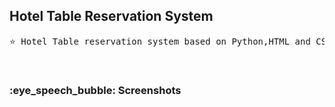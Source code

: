 <h2>Hotel Table Reservation System</h2>

<pre>
⭐ Hotel Table reservation system based on Python,HTML and CSS
</pre>
<br>
<h3>:eye_speech_bubble: Screenshots</h3>
<br>


